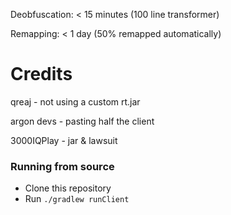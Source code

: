 Deobfuscation: < 15 minutes (100 line transformer)

Remapping: < 1 day (50% remapped automatically)

# Credits
qreaj - not using a custom rt.jar

argon devs - pasting half the client

3000IQPlay - jar & lawsuit

### Running from source
- Clone this repository
- Run `./gradlew runClient`
